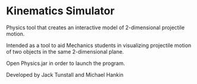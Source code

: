 Kinematics Simulator
==========
Physics tool that creates an interactive model of 2-dimensional projectile motion. 

Intended as a tool to aid Mechanics students in visualizing projectile motion of two objects in the same 2-dimensional plane.

Open Physics.jar in order to launch the program.

Developed by Jack Tunstall and Michael Hankin
